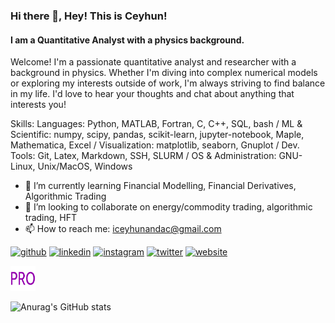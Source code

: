 ### Hi there 👋, Hey! This is Ceyhun!
#### I am a Quantitative Analyst with a physics background.
Welcome! I'm a passionate quantitative analyst and researcher with a background in physics. Whether I'm diving into complex numerical models or exploring my interests outside of work, I'm
always striving to find balance in my life. I'd love to hear your thoughts and chat about anything that interests you!

Skills: Languages: Python, MATLAB, Fortran, C, C++, SQL, bash / ML & Scientific: numpy, scipy, pandas, scikit-learn, jupyter-notebook, Maple, Mathematica, Excel / Visualization: matplotlib, seaborn, Gnuplot / Dev. Tools: Git, Latex, Markdown, SSH, SLURM / OS & Administration: GNU-Linux, Unix/MacOS, Windows

- 🌱 I’m currently learning Financial Modelling, Financial Derivatives, Algorithmic Trading 
- 👯 I’m looking to collaborate on energy/commodity trading, algorithmic trading, HFT 
- 📫 How to reach me: iceyhunandac@gmail.com 


[<img src='https://cdn.jsdelivr.net/npm/simple-icons@3.0.1/icons/github.svg' alt='github' height='40'>](https://github.com/https://github.com/icandac)  [<img src='https://cdn.jsdelivr.net/npm/simple-icons@3.0.1/icons/linkedin.svg' alt='linkedin' height='40'>](https://www.linkedin.com/in/https://www.linkedin.com/in/ceyhunandac//)  [<img src='https://cdn.jsdelivr.net/npm/simple-icons@3.0.1/icons/instagram.svg' alt='instagram' height='40'>](https://www.instagram.com/https://www.instagram.com/i_ceyhun_a//)  [<img src='https://cdn.jsdelivr.net/npm/simple-icons@3.0.1/icons/twitter.svg' alt='twitter' height='40'>](https://twitter.com/https://twitter.com/ICeyhunA1)  [<img src='https://cdn.jsdelivr.net/npm/simple-icons@3.0.1/icons/icloud.svg' alt='website' height='40'>](https://web.itu.edu.tr/~andac)  

<a href='https://github.com/pricing'><img src='https://raw.githubusercontent.com/acervenky/animated-github-badges/master/assets/pro.gif' width='40' height='40'></a> 

![Anurag's GitHub stats](https://github-readme-stats.vercel.app/api?username=icandac&count_private=true&show_icons=true&theme=radical)
